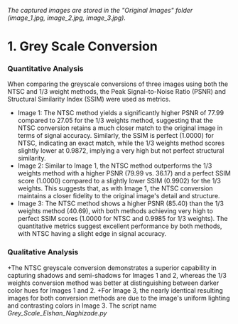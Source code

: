 _The captured images are stored in the "Original Images" folder (image_1.jpg, image_2.jpg, image_3.jpg)._

# 1. Grey Scale Conversion
### Quantitative Analysis
When comparing the greyscale conversions of three images using both the NTSC and 1/3 weight methods, the Peak Signal-to-Noise Ratio (PSNR) and Structural Similarity Index (SSIM) were used as metrics.
+ Image 1: The NTSC method yields a significantly higher PSNR of 77.99 compared to 27.05 for the 1/3 weights method, suggesting that the NTSC conversion retains a much closer match to the original image in terms of signal accuracy. Similarly, the SSIM is perfect (1.0000) for NTSC, indicating an exact match, while the 1/3 weights method scores slightly lower at 0.9872, implying a very high but not perfect structural similarity.
+ Image 2: Similar to Image 1, the NTSC method outperforms the 1/3 weights method with a higher PSNR (79.99 vs. 36.17) and a perfect SSIM score (1.0000) compared to a slightly lower SSIM (0.9902) for the 1/3 weights. This suggests that, as with Image 1, the NTSC conversion maintains a closer fidelity to the original image's detail and structure.
+ Image 3: The NTSC method shows a higher PSNR (85.40) than the 1/3 weights method (40.69), with both methods achieving very high to perfect SSIM scores (1.0000 for NTSC and 0.9985 for 1/3 weights). The quantitative metrics suggest excellent performance by both methods, with NTSC having a slight edge in signal accuracy.
### Qualitative Analysis
+The NTSC greyscale conversion demonstrates a superior capability in capturing shadows and semi-shadows for Images 1 and 2, whereas the 1/3 weights conversion method was better at distinguishing between darker color hues for Images 1 and 2.
+For Image 3, the nearly identical resulting images for both conversion methods are due to the image's uniform lighting and contrasting colors in Image 3.
The script name _Grey_Scale_Elshan_Naghizade.py_
